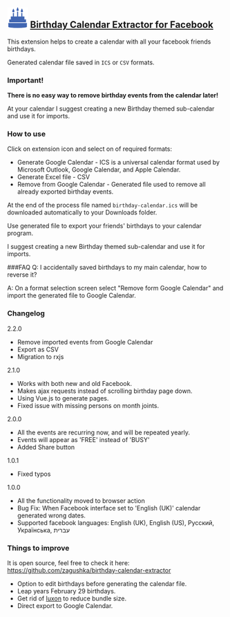 ## ![Birthday Calendar Extractor for Facebook](public/icons/icon.48.png) [Birthday Calendar Extractor for Facebook](https://chrome.google.com/webstore/detail/birthday-calendar-extract/imielmggcccenhgncmpjlehemlinhjjo)

This extension helps to create a calendar with all your facebook friends birthdays.

Generated calendar file saved in `ICS` or `CSV` formats.

### Important!
**There is no easy way to remove birthday events from the calendar later!**

At your calendar I suggest creating a new Birthday themed sub-calendar and use it for imports. 

### How to use
Click on extension icon and select on of required formats:
* Generate Google Calendar - ICS is a universal calendar format used by Microsoft Outlook, Google Calendar, and Apple Calendar.
* Generate Excel file - CSV
* Remove from Google Calendar - Generated file used to remove all already exported birthday events.

At the end of the process file named `birthday-calendar.ics` will be downloaded automatically to your Downloads folder.

Use generated file to export your friends' birthdays to your calendar program.

I suggest creating a new Birthday themed sub-calendar and use it for imports.

###FAQ
Q: I accidentally saved birthdays to my main calendar, how to reverse it?

A: On a format selection screen select "Remove form Google Calendar" and import the generated file to Google Calendar.
### Changelog
2.2.0
- Remove imported events from Google Calendar
- Export as CSV
- Migration to rxjs

2.1.0
- Works with both new and old Facebook.
- Makes ajax requests instead of scrolling birthday page down.
- Using Vue.js to generate pages.
- Fixed issue with missing persons on month joints.

2.0.0
- All the events are recurring now, and will be repeated yearly. 
- Events will appear as 'FREE' instead of 'BUSY'
- Added Share button

1.0.1
- Fixed typos

1.0.0
- All the functionality moved to browser action
- Bug Fix: When Facebook interface set to 'English (UK)' calendar generated wrong dates.
- Supported facebook languages: English (UK), English (US), Русский, Українська, עברית

### Things to improve
It is open source, feel free to check it here: https://github.com/zagushka/birthday-calendar-extractor
* Option to edit birthdays before generating the calendar file.
* Leap years February 29 birthdays.
* Get rid of [luxon](https://moment.github.io/luxon/) to reduce bundle size.
* Direct export to Google Calendar.


